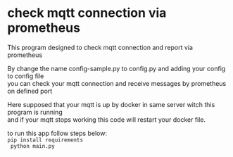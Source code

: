 # check mqtt connection via prometheus
This program designed to check mqtt connection and report via prometheus

By change the name config-sample.py to config.py and adding your config to config file <br> 
you can check your mqtt connection and receive messages by prometheus on defined port <br>

Here supposed that your mqtt is up by docker in same server witch this program is running <br>
and if your mqtt stops working this code will restart your docker file.

to run this app follow steps below: <br>
``` pip install requirements ``` <br>
``` python main.py```
